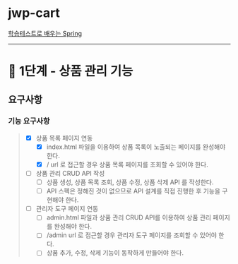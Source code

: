 # jwp-cart
[학습테스트로 배우는 Spring](https://edu.nextstep.camp/c/X1pbG30l)

----



# 🚀 1단계 - 상품 관리 기능

## 요구사항
### 기능 요구사항
> - [x] 상품 목록 페이지 연동
>   - [x] index.html 파일을 이용하여 상품 목록이 노출되는 페이지를 완성해야한다.
>   - [x] / url 로 접근할 경우 상품 목록 페이지를 조회할 수 있어야 한다.
>   
> - [ ] 상품 관리 CRUD API 작성
>   - [ ] 상품 생성, 상품 목록 조회, 상품 수정, 상품 삭제 API 를 작성한다.
>   - [ ] API 스펙은 정해진 것이 없으므로 API 설계를 직접 진행한 후 기능을 구현해야 한다.
>   
> - [ ] 관리자 도구 페이지 연동
>   - [ ] admin.html 파일과 상품 관리 CRUD API를 이용하여 상품 관리 페이지를 완성해야 한다.
>   - [ ] /admin url 로 접근할 경우 관리자 도구 페이지를 조회할 수 있어야 한다.
>   - [ ] 상품 추가, 수정, 삭제 기능이 동작하게 만들어야 한다.
